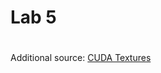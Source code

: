 # Lab 5
#
Additional source: [CUDA Textures](https://github.com/NVIDIA/cuda-samples/blob/master/Samples/0_Introduction/simpleTexture/simpleTexture.cu)
